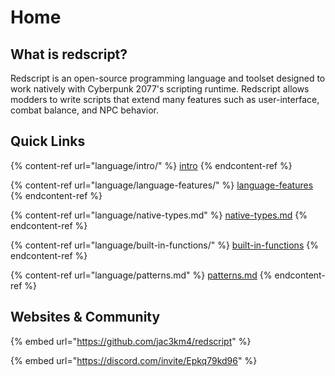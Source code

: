 # Home

## What is redscript?

Redscript is an open-source programming language and toolset designed to work natively with Cyberpunk 2077's scripting runtime. Redscript allows modders to write scripts that extend many features such as user-interface, combat balance, and NPC behavior.

## Quick Links

{% content-ref url="language/intro/" %}
[intro](language/intro/)
{% endcontent-ref %}

{% content-ref url="language/language-features/" %}
[language-features](language/language-features/)
{% endcontent-ref %}

{% content-ref url="language/native-types.md" %}
[native-types.md](language/native-types.md)
{% endcontent-ref %}

{% content-ref url="language/built-in-functions/" %}
[built-in-functions](language/built-in-functions/)
{% endcontent-ref %}

{% content-ref url="language/patterns.md" %}
[patterns.md](language/patterns.md)
{% endcontent-ref %}

## Websites & Community

{% embed url="https://github.com/jac3km4/redscript" %}

{% embed url="https://discord.com/invite/Epkq79kd96" %}
